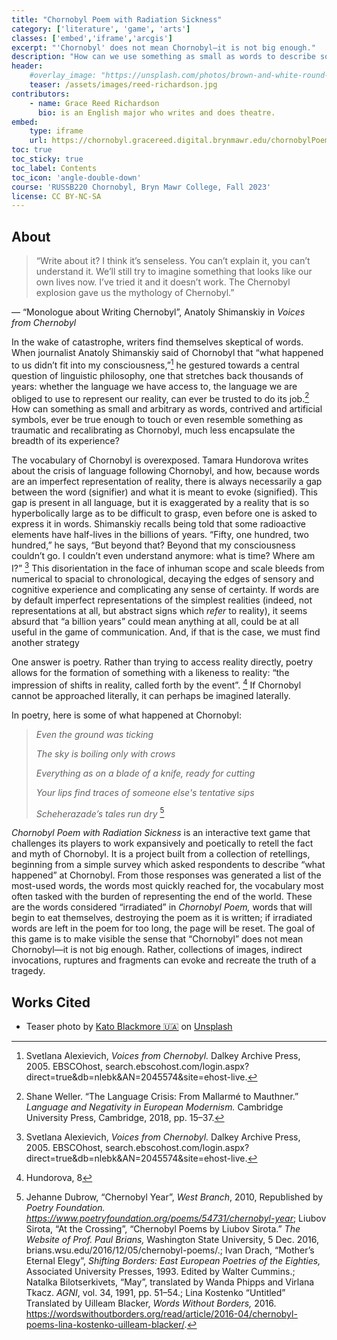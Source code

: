 ```yaml
---
title: "Chornobyl Poem with Radiation Sickness"
category: ['literature', 'game', 'arts']
classes: ['embed','iframe','arcgis']
excerpt: "'Chornobyl' does not mean Chornobyl—it is not big enough."
description: "How can we use something as small as words to describe something as expansive as apocalypse? 'Chornobyl Poem with Radiation Sickness' is an interactive text game that engages the impossibility of literature after catastrophe, challenging its players to innovate and work poetically as they tell the story of Chornobyl in a new way."
header:
    #overlay_image: "https://unsplash.com/photos/brown-and-white-round-frame-ijx7oj_LXY4"
    teaser: /assets/images/reed-richardson.jpg
contributors:
    - name: Grace Reed Richardson
      bio: is an English major who writes and does theatre. 
embed:
    type: iframe
    url: https://chornobyl.gracereed.digital.brynmawr.edu/chornobylPoem.html
toc: true
toc_sticky: true
toc_label: Contents
toc_icon: 'angle-double-down'
course: 'RUSSB220 Chornobyl, Bryn Mawr College, Fall 2023'
license: CC BY-NC-SA
---
```


## About

> “Write about it? I think it’s senseless. You can’t explain it, you can’t understand it. We’ll still try to imagine something that looks like our own lives now. I’ve tried it and it doesn’t work. The Chernobyl explosion gave us the mythology of Chernobyl.”

— “Monologue about Writing Chernobyl”, Anatoly Shimanskiy in *Voices from Chernobyl* 

In the wake of catastrophe, writers find themselves skeptical of words. When journalist Anatoly Shimanskiy said of Chornobyl that “what happened to us didn’t fit into my consciousness,”[^1] he gestured towards a central question of linguistic philosophy, one that stretches back thousands of years: whether the language we have access to, the language we are obliged to use to represent our reality, can ever be trusted to do its job.[^2] How can something as small and arbitrary as words, contrived and artificial symbols, ever be true enough to touch or even resemble something as traumatic and recalibrating as Chornobyl, much less encapsulate the breadth of its experience?

The vocabulary of Chornobyl is overexposed. Tamara Hundorova writes about the crisis of language following Chornobyl, and how, because words are an imperfect representation of reality, there is always necessarily a gap between the word (signifier) and what it is meant to evoke (signified). This gap is present in all language, but it is exaggerated by a reality that is so hyperbolically large as to be difficult to grasp, even before one is asked to express it in words. Shimanskiy recalls being told that some radioactive elements have half-lives in the billions of years. “Fifty, one hundred, two hundred,” he says, “But beyond that? Beyond that my consciousness couldn’t go. I couldn’t even understand anymore: what is time? Where am I?” [^3] This disorientation in the face of inhuman scope and scale bleeds from numerical to spacial to chronological, decaying the edges of sensory and cognitive experience and complicating any sense of certainty. If words are by default imperfect representations of the simplest realities (indeed, not representations at all, but abstract signs which *refer* to reality), it seems absurd that “a billion years” could mean anything at all, could be at all useful in the game of communication. And, if that is the case, we must find another strategy

One answer is poetry. Rather than trying to access reality directly, poetry allows for the formation of something with a likeness to reality: “the impression of shifts in reality, called forth by the event”. [^4] If Chornobyl cannot be approached literally, it can perhaps be imagined laterally.

In poetry, here is some of what happened at Chornobyl:

> *Even the ground was ticking* 
>
> *The sky is boiling only with crows*
>
> *Everything as on a blade of a knife, ready for cutting*
>
> *Your lips find traces of someone else's tentative sips*
>
> *Scheherazade’s tales run dry* [^5]

*Chornobyl Poem with Radiation Sickness* is an interactive text game that challenges its players to work expansively and poetically to retell the fact and myth of Chornobyl. It is a project built from a collection of retellings, beginning from a simple survey which asked respondents to describe “what happened” at Chornobyl. From those responses was generated a list of the most-used words, the words most quickly reached for, the vocabulary most often tasked with the burden of representing the end of the world. These are the words considered “irradiated” in *Chornobyl Poem,* words that will begin to eat themselves, destroying the poem as it is written; if irradiated words are left in the poem for too long, the page will be reset. The goal of this game is to make visible the sense that “Chornobyl” does not mean Chornobyl—it is not big enough. Rather, collections of images, indirect invocations, ruptures and fragments can evoke and recreate the truth of a tragedy.

## Works Cited

<div class="footnotes" markdown="1">

[^1]: Svetlana Alexievich, *Voices from Chernobyl.* Dalkey Archive Press, 2005. EBSCOhost, search.ebscohost.com/login.aspx?direct=true&db=nlebk&AN=2045574&site=ehost-live.
[^2]: Shane Weller. “The Language Crisis: From Mallarmé to Mauthner.” *Language and Negativity in European Modernism.* Cambridge University Press, Cambridge, 2018, pp. 15–37.
[^3]: Svetlana Alexievich, *Voices from Chernobyl.* Dalkey Archive Press, 2005. EBSCOhost, search.ebscohost.com/login.aspx?direct=true&db=nlebk&AN=2045574&site=ehost-live.
[^4]: Hundorova, 8
[^5]: Jehanne Dubrow, “Chernobyl Year”, *West Branch*, 2010, Republished by *Poetry Foundation. https://www.poetryfoundation.org/poems/54731/chernobyl-year*; Liubov Sirota, “At the Crossing”, “Chernobyl Poems by Liubov Sirota.” *The Website of Prof. Paul Brians,* Washington State University, 5 Dec. 2016, brians.wsu.edu/2016/12/05/chernobyl-poems/.; Ivan Drach, “Mother’s Eternal Elegy”, *Shifting Borders: East European Poetries of the Eighties,* Associated University Presses, 1993. Edited by Walter Cummins.; Natalka Bilotserkivets, “May”, translated by Wanda Phipps and Virlana Tkacz. *AGNI*, vol. 34, 1991, pp. 51–54.; Lina Kostenko “Untitled” Translated by Uilleam Blacker, *Words Without Borders,* 2016. https://wordswithoutborders.org/read/article/2016-04/chernobyl-poems-lina-kostenko-uilleam-blacker/.

- Teaser photo by <a href="https://unsplash.com/@katoblackmore?utm_content=creditCopyText&utm_medium=referral&utm_source=unsplash">Kato Blackmore 🇺🇦</a> on <a href="https://unsplash.com/photos/brown-and-white-round-frame-ijx7oj_LXY4?utm_content=creditCopyText&utm_medium=referral&utm_source=unsplash">Unsplash</a>

</div>


